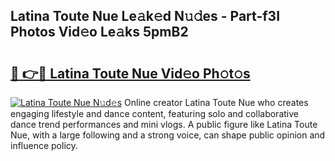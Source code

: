 ## Latina Toute Nue Le𝚊k𝚎d N𝚞𝚍es - Part-f3I Photos Vid𝚎o Le𝚊ks 5pmB2

# <h2><a href="http://fbap9mh.evod.top/?m=Latina+Toute+Nue">🔗 👉🔴 Latina Toute Nue Vid𝚎o Ph𝚘t𝚘s</a></h2>

[![Latina Toute Nue N𝚞d𝚎s](https://i.imgur.com/8V9OHl7.gif)](http://fbap9mh.evod.top/?m=Latina+Toute+Nue)
Online creator Latina Toute Nue who creates engaging lifestyle and dance content, featuring solo and collaborative dance trend performances and mini vlogs. A public figure like Latina Toute Nue, with a large following and a strong voice, can shape public opinion and influence policy. 
